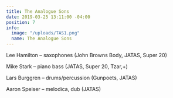 ```yaml
---
title: The Analogue Sons
date: 2019-03-25 13:11:00 -04:00
position: 7
info:
  image: "/uploads/TAS1.png"
  name: The Analogue Sons
---
```


Lee Hamilton – saxophones (John Browns Body, JATAS, Super 20)

Mike Stark – piano bass (JATAS, Super 20, Tzar,\+)

Lars Burggren – drums/percussion (Gunpoets, JATAS)

Aaron Speiser – melodica, dub (JATAS)